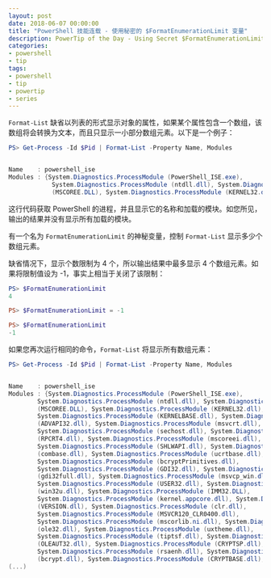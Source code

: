 ```yaml
---
layout: post
date: 2018-06-07 00:00:00
title: "PowerShell 技能连载 - 使用秘密的 $FormatEnumerationLimit 变量"
description: PowerTip of the Day - Using Secret $FormatEnumerationLimit variable
categories:
- powershell
- tip
tags:
- powershell
- tip
- powertip
- series
---
```

`Format-List` 缺省以列表的形式显示对象的属性，如果某个属性包含一个数组，该数组将会转换为文本，而且只显示一小部分数组元素。以下是一个例子：

```powershell
PS> Get-Process -Id $Pid | Format-List -Property Name, Modules


Name    : powershell_ise
Modules : {System.Diagnostics.ProcessModule (PowerShell_ISE.exe), 
            System.Diagnostics.ProcessModule (ntdll.dll), System.Diagnostics.ProcessModule 
            (MSCOREE.DLL), System.Diagnostics.ProcessModule (KERNEL32.dll)...}
```

这行代码获取 PowerShell 的进程，并且显示它的名称和加载的模块。如您所见，输出的结果并没有显示所有加载的模块。

有一个名为 `FormatEnumerationLimit` 的神秘变量，控制 `Format-List` 显示多少个数组元素。

缺省情况下，显示个数限制为 4 个，所以输出结果中最多显示 4 个数组元素。如果将限制值设为 -1，事实上相当于关闭了该限制：

```powershell
PS> $FormatEnumerationLimit
4

PS> $FormatEnumerationLimit = -1

PS> $FormatEnumerationLimit
-1 
```

如果您再次运行相同的命令，`Format-List` 将显示所有数组元素：

```powershell
PS> Get-Process -Id $Pid | Format-List -Property Name, Modules


Name    : powershell_ise
Modules : {System.Diagnostics.ProcessModule (PowerShell_ISE.exe), 
        System.Diagnostics.ProcessModule (ntdll.dll), System.Diagnostics.ProcessModule 
        (MSCOREE.DLL), System.Diagnostics.ProcessModule (KERNEL32.dll), 
        System.Diagnostics.ProcessModule (KERNELBASE.dll), System.Diagnostics.ProcessModule 
        (ADVAPI32.dll), System.Diagnostics.ProcessModule (msvcrt.dll), 
        System.Diagnostics.ProcessModule (sechost.dll), System.Diagnostics.ProcessModule 
        (RPCRT4.dll), System.Diagnostics.ProcessModule (mscoreei.dll), 
        System.Diagnostics.ProcessModule (SHLWAPI.dll), System.Diagnostics.ProcessModule 
        (combase.dll), System.Diagnostics.ProcessModule (ucrtbase.dll), 
        System.Diagnostics.ProcessModule (bcryptPrimitives.dll), 
        System.Diagnostics.ProcessModule (GDI32.dll), System.Diagnostics.ProcessModule 
        (gdi32full.dll), System.Diagnostics.ProcessModule (msvcp_win.dll), 
        System.Diagnostics.ProcessModule (USER32.dll), System.Diagnostics.ProcessModule 
        (win32u.dll), System.Diagnostics.ProcessModule (IMM32.DLL), 
        System.Diagnostics.ProcessModule (kernel.appcore.dll), System.Diagnostics.ProcessModule 
        (VERSION.dll), System.Diagnostics.ProcessModule (clr.dll), 
        System.Diagnostics.ProcessModule (MSVCR120_CLR0400.dll), 
        System.Diagnostics.ProcessModule (mscorlib.ni.dll), System.Diagnostics.ProcessModule 
        (ole32.dll), System.Diagnostics.ProcessModule (uxtheme.dll), 
        System.Diagnostics.ProcessModule (tiptsf.dll), System.Diagnostics.ProcessModule 
        (OLEAUT32.dll), System.Diagnostics.ProcessModule (CRYPTSP.dll), 
        System.Diagnostics.ProcessModule (rsaenh.dll), System.Diagnostics.ProcessModule 
        (bcrypt.dll), System.Diagnostics.ProcessModule (CRYPTBASE.dll),  
(...)
```

<!--本文国际来源：[Using Secret $FormatEnumerationLimit variable](http://community.idera.com/powershell/powertips/b/tips/posts/using-secret-formatenumerationlimit-variable)-->
